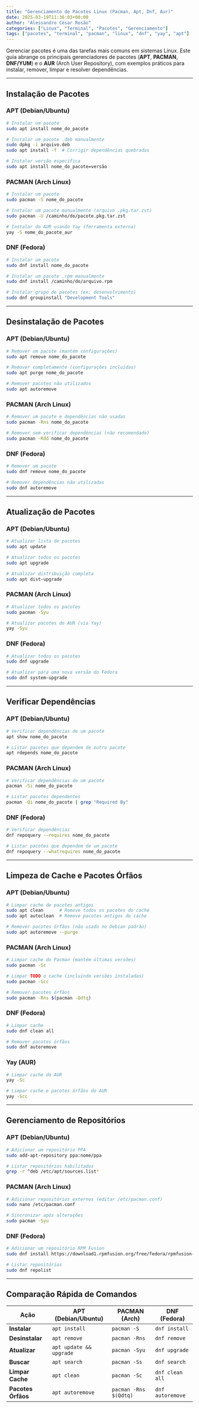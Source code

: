 ```yaml
---
title: "Gerenciamento de Pacotes Linux (Pacman, Apt, Dnf, Aur)"
date: 2025-03-19T11:36:03+00:00
author: "Alessandro César Rosão"
categories: ["Linux", "Terminal", "Pacotes", "Gerenciamento"]
tags: ["pacotes", "terminal", "pacman", "linux", "dnf", "yay", "apt"]
---
```


Gerenciar pacotes é uma das tarefas mais comuns em sistemas Linux. Este guia abrange os principais gerenciadores de pacotes (**APT**, **PACMAN**, **DNF/YUM**) e o **AUR** (Arch User Repository), com exemplos práticos para instalar, remover, limpar e resolver dependências.

---

## Instalação de Pacotes

### APT (Debian/Ubuntu)
```bash
# Instalar um pacote
sudo apt install nome_do_pacote

# Instalar um pacote .deb manualmente
sudo dpkg -i arquivo.deb
sudo apt install -f  # Corrigir dependências quebradas

# Instalar versão específica
sudo apt install nome_do_pacote=versão
```

### PACMAN (Arch Linux)
```bash
# Instalar um pacote
sudo pacman -S nome_do_pacote

# Instalar um pacote manualmente (arquivo .pkg.tar.zst)
sudo pacman -U /caminho/do/pacote.pkg.tar.zst

# Instalar do AUR usando Yay (ferramenta externa)
yay -S nome_do_pacote_aur
```

### DNF (Fedora)
```bash
# Instalar um pacote
sudo dnf install nome_do_pacote

# Instalar um pacote .rpm manualmente
sudo dnf install /caminho/do/arquivo.rpm

# Instalar grupo de pacotes (ex: desenvolvimento)
sudo dnf groupinstall "Development Tools"
```

---

## Desinstalação de Pacotes

### APT (Debian/Ubuntu)
```bash
# Remover um pacote (mantém configurações)
sudo apt remove nome_do_pacote

# Remover completamente (configurações incluídas)
sudo apt purge nome_do_pacote

# Remover pacotes não utilizados
sudo apt autoremove
```

### PACMAN (Arch Linux)
```bash
# Remover um pacote e dependências não usadas
sudo pacman -Rns nome_do_pacote

# Remover sem verificar dependências (não recomendado)
sudo pacman -Rdd nome_do_pacote
```

### DNF (Fedora)
```bash
# Remover um pacote
sudo dnf remove nome_do_pacote

# Remover dependências não utilizadas
sudo dnf autoremove
```

---

## Atualização de Pacotes

### APT (Debian/Ubuntu)
```bash
# Atualizar lista de pacotes
sudo apt update

# Atualizar todos os pacotes
sudo apt upgrade

# Atualizar distribuição completa
sudo apt dist-upgrade
```

### PACMAN (Arch Linux)
```bash
# Atualizar todos os pacotes
sudo pacman -Syu

# Atualizar pacotes do AUR (via Yay)
yay -Syu
```

### DNF (Fedora)
```bash
# Atualizar todos os pacotes
sudo dnf upgrade

# Atualizar para uma nova versão do Fedora
sudo dnf system-upgrade
```

---

## Verificar Dependências

### APT (Debian/Ubuntu)
```bash
# Verificar dependências de um pacote
apt show nome_do_pacote

# Listar pacotes que dependem de outro pacote
apt rdepends nome_do_pacote
```

### PACMAN (Arch Linux)
```bash
# Verificar dependências de um pacote
pacman -Si nome_do_pacote

# Listar pacotes dependentes
pacman -Qi nome_do_pacote | grep "Required By"
```

### DNF (Fedora)
```bash
# Verificar dependências
dnf repoquery --requires nome_do_pacote

# Listar pacotes que dependem de um pacote
dnf repoquery --whatrequires nome_do_pacote
```

---

## Limpeza de Cache e Pacotes Órfãos

### APT (Debian/Ubuntu)
```bash
# Limpar cache de pacotes antigos
sudo apt clean      # Remove todos os pacotes do cache
sudo apt autoclean  # Remove pacotes antigos do cache

# Remover pacotes órfãos (não usado no Debian padrão)
sudo apt autoremove --purge
```

### PACMAN (Arch Linux)
```bash
# Limpar cache do Pacman (mantém últimas versões)
sudo pacman -Sc

# Limpar TODO o cache (incluindo versões instaladas)
sudo pacman -Scc

# Remover pacotes órfãos
sudo pacman -Rns $(pacman -Qdtq)
```

### DNF (Fedora)
```bash
# Limpar cache
sudo dnf clean all

# Remover pacotes órfãos
sudo dnf autoremove
```

### Yay (AUR)
```bash
# Limpar cache do AUR
yay -Sc

# Limpar cache e pacotes órfãos do AUR
yay -Scc
```

---

## Gerenciamento de Repositórios

### APT (Debian/Ubuntu)
```bash
# Adicionar um repositório PPA
sudo add-apt-repository ppa:nome/ppa

# Listar repositórios habilitados
grep -r ^deb /etc/apt/sources.list*
```

### PACMAN (Arch Linux)
```bash
# Adicionar repositórios externos (editar /etc/pacman.conf)
sudo nano /etc/pacman.conf

# Sincronizar após alterações
sudo pacman -Syu
```

### DNF (Fedora)
```bash
# Adicionar um repositório RPM Fusion
sudo dnf install https://download1.rpmfusion.org/free/fedora/rpmfusion-free-release-$(rpm -E %fedora).noarch.rpm

# Listar repositórios
sudo dnf repolist
```

---

## Comparação Rápida de Comandos

| Ação                | APT (Debian/Ubuntu)      | PACMAN (Arch)           | DNF (Fedora)            |
|----------------------|--------------------------|-------------------------|-------------------------|
| **Instalar**      | `apt install`            | `pacman -S`             | `dnf install`           |
| **Desinstalar**   | `apt remove`             | `pacman -Rns`           | `dnf remove`            |
| **Atualizar**     | `apt update && upgrade`  | `pacman -Syu`           | `dnf upgrade`           |
| **Buscar**        | `apt search`             | `pacman -Ss`            | `dnf search`            |
| **Limpar Cache**  | `apt clean`              | `pacman -Sc`            | `dnf clean all`         |
| **Pacotes Órfãos**| `apt autoremove`         | `pacman -Rns $(Qdtq)`   | `dnf autoremove`        |
